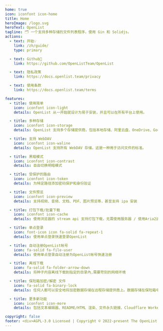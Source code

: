 ```yaml
---
home: true
icon: iconfont icon-home
title: Home
heroImage: /logo.svg
heroText: OpenList
tagline: 🗂️ 一个支持多种存储的文件列表程序，使用 Gin 和 Solidjs。
actions:
  - text: 开始💡
    link: /zh/guide/
    type: primary

  - text: Github🌱
    link: https://github.com/OpenListTeam/OpenList

  - text: 隐私政策
    link: https://docs.openlist.team/privacy

  - text: 使用条款
    link: https://docs.openlist.team/terms

features:
  - title: 使用简单
    icon: iconfont icon-light
    details: OpenList 从一开始就设计为易于安装，并且可以在所有平台上使用。

  - title: 多种存储
    icon: iconfont icon-storage
    details: OpenList 支持多个存储提供商，包括本地存储、阿里云盘、OneDrive、Google Drive 等，且易于拓展。

  - title: 支持 WebDAV
    icon: iconfont icon-waline
    details: OpenList 支持所有 WebDAV 存储，这是一种用于访问文件的标准。

  - title: 黑暗模式
    icon: iconfont icon-contrast
    details: 自由切换明暗模式

  - title: 受保护的路由
    icon: iconfont icon-token
    details: 为特定路径添加密码保护和身份验证

  - title: 文件预览
    icon: iconfont icon-preview
    details: 支持视频、音频、文档、PDF、图片预览等，甚至支持 ipa 安装

  - title: 打包下载/批量下载
    icon: iconfont icon-cache
    details: 使用浏览器的 stream api 支持打包下载，无需使用服务器 / 使用Aria2进行批量下载支持文件夹

  - title: 单点登录
    icon: font-icon icon fa-solid fa-repeat-1
    details: 使用单点登录快速登录OpenList

  - title: 自动注册OpenList帐号
    icon: fa-solid fa-file-user
    details: 使用单点登录自动注册为OpenList帐号快速注册

  - title: 离线下载
    icon: fa-solid fa-folder-arrow-down
    details: 将种子内容离线下载到指定的目录內,需要苛刻的网络环境

  - title: 保险箱加密/解密 文件
    icon: fa-solid fa-binary-lock
    details: 任何人都可以安全地将加密数据存储在远程存储提供商上。数据存储在保险箱中，提供商只能看到保险箱，看不到您的数据。

  - title: 更多新功能
    icon: iconfont icon-more
    details: 包括文本编辑器、README/HTML 渲染、文件永久链接、Cloudflare Workers 代理等

copyright: false
footer: <div>AGPL-3.0 Licensed | Copyright © 2022-present The OpenList Team</div>
---
```


